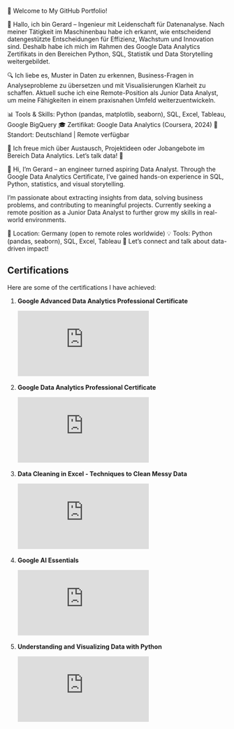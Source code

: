 👋 Welcome to My GitHub Portfolio!

👋 Hallo, ich bin Gerard – Ingenieur mit Leidenschaft für Datenanalyse.
Nach meiner Tätigkeit im Maschinenbau habe ich erkannt, wie entscheidend datengestützte Entscheidungen für Effizienz, Wachstum und Innovation sind. Deshalb habe ich mich im Rahmen des Google Data Analytics Zertifikats in den Bereichen Python, SQL, Statistik und Data Storytelling weitergebildet.

🔍 Ich liebe es, Muster in Daten zu erkennen, Business-Fragen in Analyseprobleme zu übersetzen und mit Visualisierungen Klarheit zu schaffen.
Aktuell suche ich eine Remote-Position als Junior Data Analyst, um meine Fähigkeiten in einem praxisnahen Umfeld weiterzuentwickeln.

📊 Tools & Skills: Python (pandas, matplotlib, seaborn), SQL, Excel, Tableau, Google BigQuery
🎓 Zertifikat: Google Data Analytics (Coursera, 2024)
📍 Standort: Deutschland | Remote verfügbar

💬 Ich freue mich über Austausch, Projektideen oder Jobangebote im Bereich Data Analytics.
Let’s talk data! 🚀


👋 Hi, I’m Gerard – an engineer turned aspiring Data Analyst.
Through the Google Data Analytics Certificate, I’ve gained hands-on experience in SQL, Python, statistics, and visual storytelling.

I’m passionate about extracting insights from data, solving business problems, and contributing to meaningful projects. Currently seeking a remote position as a Junior Data Analyst to further grow my skills in real-world environments.

📍 Location: Germany (open to remote roles worldwide)
💡 Tools: Python (pandas, seaborn), SQL, Excel, Tableau
🎯 Let’s connect and talk about data-driven impact!


## Certifications

Here are some of the certifications I have achieved:

1. **Google Advanced Data Analytics Professional Certificate**

   ![Google Advanced Data Analytics Professional Certificate](https://github.com/gerardnynkeu/gerardnynkeu/blob/main/Google%20Advanced%20%20Data%20Analytics%20Professional%20Certificate.pdf)

3. **Google Data Analytics Professional Certificate**
   
   ![Google Data Analytics Professional Certificate](https://github.com/gerardnynkeu/gerardnynkeu/blob/main/Google%20%20%20Data%20Analytics%20Professional%20Certificate.pdf)

5. **Data Cleaning in Excel - Techniques to Clean Messy Data**
   
   ![Data Cleaning in Excel - Techniques to Clean Messy Data](https://github.com/gerardnynkeu/gerardnynkeu/blob/main/Data%20Cleaning%20in%20Excel-Techniques%20to%20Clean%20Messy.pdf)

7. **Google AI Essentials**
   
   ![Google AI Essentials](https://github.com/gerardnynkeu/gerardnynkeu/blob/main/Google%20AI%20Essentials.pdf)

9. **Understanding and Visualizing Data with Python**
    
   ![Understanding and Visualizing Data with Python](https://github.com/gerardnynkeu/gerardnynkeu/blob/main/Understanding%20and%20Visualizing%20Data%20with%20Python.pdf)
